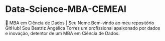 # Data-Science-MBA-CEMEAI
🚀 MBA em Ciência de Dados | Seu Nome  Bem-vindo ao meu repositório GitHub! Sou Beatriz Angélica Torres um profissional apaixonado por dados e inovação, detentor de um MBA em Ciência de Dados.
